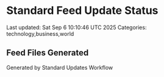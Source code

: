 # Standard Feed Update Status
Last updated: Sat Sep  6 10:10:46 UTC 2025
Categories: technology,business,world

## Feed Files Generated

Generated by Standard Updates Workflow
